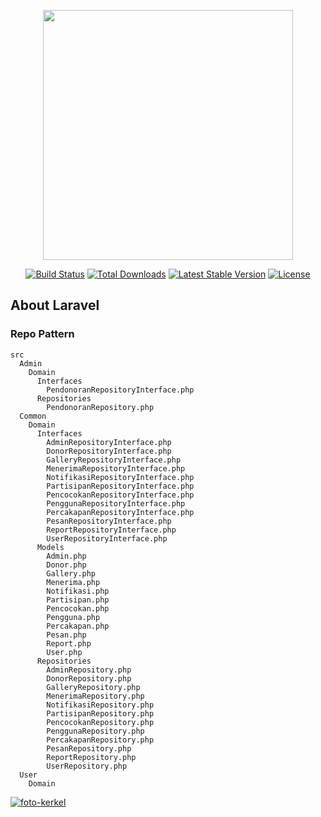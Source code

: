 <p align="center"><a href="https://laravel.com" target="_blank"><img src="https://raw.githubusercontent.com/laravel/art/master/logo-lockup/5%20SVG/2%20CMYK/1%20Full%20Color/laravel-logolockup-cmyk-red.svg" width="400"></a></p>

<p align="center">
<a href="https://travis-ci.org/laravel/framework"><img src="https://travis-ci.org/laravel/framework.svg" alt="Build Status"></a>
<a href="https://packagist.org/packages/laravel/framework"><img src="https://img.shields.io/packagist/dt/laravel/framework" alt="Total Downloads"></a>
<a href="https://packagist.org/packages/laravel/framework"><img src="https://img.shields.io/packagist/v/laravel/framework" alt="Latest Stable Version"></a>
<a href="https://packagist.org/packages/laravel/framework"><img src="https://img.shields.io/packagist/l/laravel/framework" alt="License"></a>
</p>

## About Laravel
### Repo Pattern
```
src
  Admin
    Domain
      Interfaces
        PendonoranRepositoryInterface.php
      Repositories
        PendonoranRepository.php
  Common
    Domain
      Interfaces
        AdminRepositoryInterface.php
        DonorRepositoryInterface.php
        GalleryRepositoryInterface.php
        MenerimaRepositoryInterface.php
        NotifikasiRepositoryInterface.php
        PartisipanRepositoryInterface.php
        PencocokanRepositoryInterface.php
        PenggunaRepositoryInterface.php
        PercakapanRepositoryInterface.php
        PesanRepositoryInterface.php
        ReportRepositoryInterface.php
        UserRepositoryInterface.php
      Models
        Admin.php
        Donor.php
        Gallery.php
        Menerima.php
        Notifikasi.php
        Partisipan.php
        Pencocokan.php
        Pengguna.php
        Percakapan.php
        Pesan.php
        Report.php
        User.php
      Repositories
        AdminRepository.php
        DonorRepository.php
        GalleryRepository.php
        MenerimaRepository.php
        NotifikasiRepository.php
        PartisipanRepository.php
        PencocokanRepository.php
        PenggunaRepository.php
        PercakapanRepository.php
        PesanRepository.php
        ReportRepository.php
        UserRepository.php
  User
    Domain
```

[<img src="/Screenshot.png" alt="foto-kerkel" style="display: flex; max-width: 450px;" />](https://github.com/maroqijalil/plasmahero-web/tree/master/foto-kerja-kolompok)
